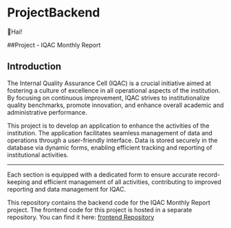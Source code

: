 # ProjectBackend

👋Hai!

##Project - IQAC Monthly Report

## Introduction
The Internal Quality Assurance Cell (IQAC) is a crucial initiative aimed at fostering a culture of excellence in all operational aspects of the institution. By focusing on continuous improvement, IQAC strives to institutionalize quality benchmarks, promote innovation, and enhance overall academic and administrative performance.

This project is to develop an application to enhance the activities of the institution. The application facilitates seamless management of data and operations through a user-friendly interface. Data is stored securely in the database via dynamic forms, enabling efficient tracking and reporting of institutional activities.

---

Each section is equipped with a dedicated form to ensure accurate record-keeping and efficient management of all activities, contributing to improved reporting and data management for IQAC.

This repository contains the backend code for the IQAC Monthly Report project. The frontend code for this project is hosted in a separate repository. You can find it here:
[frontend Repository](https://github.com/HariniRR/Internship_project_Backend.git)
